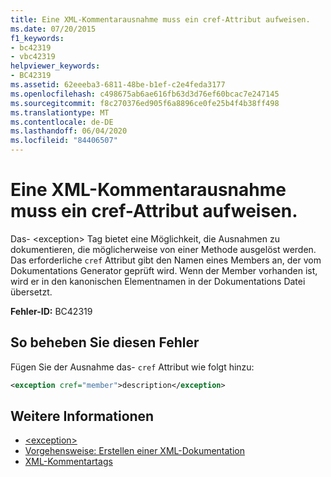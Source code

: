 ```yaml
---
title: Eine XML-Kommentarausnahme muss ein cref-Attribut aufweisen.
ms.date: 07/20/2015
f1_keywords:
- bc42319
- vbc42319
helpviewer_keywords:
- BC42319
ms.assetid: 62eeeba3-6811-48be-b1ef-c2e4feda3177
ms.openlocfilehash: c498675ab6ae616fb63d3d76ef60bcac7e247145
ms.sourcegitcommit: f8c270376ed905f6a8896ce0fe25b4f4b38ff498
ms.translationtype: MT
ms.contentlocale: de-DE
ms.lasthandoff: 06/04/2020
ms.locfileid: "84406507"
---
```

# <a name="xml-comment-exception-must-have-a-cref-attribute"></a>Eine XML-Kommentarausnahme muss ein cref-Attribut aufweisen.

Das- \<exception> Tag bietet eine Möglichkeit, die Ausnahmen zu dokumentieren, die möglicherweise von einer Methode ausgelöst werden. Das erforderliche `cref` Attribut gibt den Namen eines Members an, der vom Dokumentations Generator geprüft wird. Wenn der Member vorhanden ist, wird er in den kanonischen Elementnamen in der Dokumentations Datei übersetzt.

**Fehler-ID:** BC42319

## <a name="to-correct-this-error"></a>So beheben Sie diesen Fehler

Fügen Sie der Ausnahme das- `cref` Attribut wie folgt hinzu:

```xml
<exception cref="member">description</exception>
```

## <a name="see-also"></a>Weitere Informationen

- [\<exception>](../xmldoc/exception.md)
- [Vorgehensweise: Erstellen einer XML-Dokumentation](../../programming-guide/program-structure/how-to-create-xml-documentation.md)
- [XML-Kommentartags](../xmldoc/index.md)
